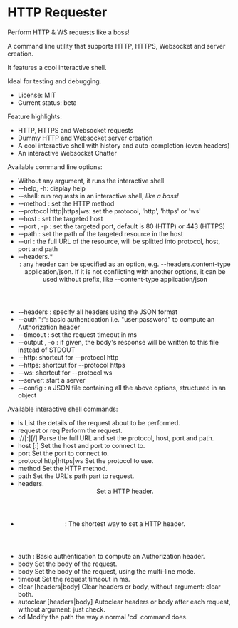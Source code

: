 

# HTTP Requester

Perform HTTP & WS requests like a boss!

A command line utility that supports HTTP, HTTPS, Websocket and server creation.

It features a cool interactive shell.

Ideal for testing and debugging.

* License: MIT
* Current status: beta



Feature highlights:

* HTTP, HTTPS and Websocket requests
* Dummy HTTP and Websocket server creation
* A cool interactive shell with history and auto-completion (even headers)
* An interactive Websocket Chatter



Available command line options:

* Without any argument, it runs the interactive shell
* --help, -h: display help
* --shell: run requests in an interactive shell, *like a boss!*
* --method <method>: set the HTTP method
* --protocol http|https|ws: set the protocol, 'http', 'https' or 'ws'
* --host <host>: set the targeted host
* --port <port number>, -p <port number>: set the targeted port, default is 80 (HTTP) or 443 (HTTPS)
* --path <path>: set the path of the targeted resource in the host
* --url <URL>: the full URL of the resource, will be splitted into protocol, host, port and path
* --headers.* <header value>: any header can be specified as an option, e.g. --headers.content-type application/json.
  If it is not conflicting with another options, it can be used without prefix,
  like --content-type application/json
* --headers <json string>: specify all headers using the JSON format
* --auth "<user>:<password>": basic authentication i.e. "user:password" to compute an Authorization header
* --timeout <ms>: set the request timeout in ms
* --output <file>, -o <file>: if given, the body's response will be written to this file instead of STDOUT
* --http: shortcut for --protocol http
* --https: shortcut for --protocol https
* --ws: shortcut for --protocol ws
* --server: start a server
* --config <file>: a JSON file containing all the above options, structured in an object



Available interactive shell commands:

* ls
	List the details of the request about to be performed.
* request or req
	Perform the request.
* <protocol>://<host>[:<port>][/<path>]
	Parse the full URL and set the protocol, host, port and path.
* host <hostname>[:<port>]
	Set the host and port to connect to.
* port <port>
	Set the port to connect to.
* protocol http|https|ws
	Set the protocol to use.
* method <HTTP method>
	Set the HTTP method.
* path <URL path>
	Set the URL's path part to request.
* headers.<header> <value>
	Set a HTTP header.
* <header>: <value>
	The shortest way to set a HTTP header.
* auth <user>:<password>
	Basic authentication to compute an Authorization header.
* body <body string>
	Set the body of the request.
* body
	Set the body of the request, using the multi-line mode.
* timeout <ms>
	Set the request timeout in ms.
* clear [headers|body]
	Clear headers or body, without argument: clear both.
* autoclear [headers|body]
	Autoclear headers or body after each request, without argument: just check.
* cd <path>
	Modify the path the way a normal 'cd' command does.




